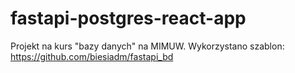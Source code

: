 # fastapi-postgres-react-app

Projekt na kurs "bazy danych" na MIMUW.
Wykorzystano szablon: https://github.com/biesiadm/fastapi_bd